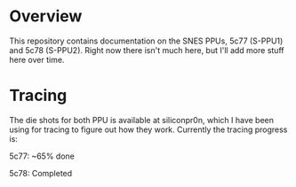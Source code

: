 # Overview

This repository contains documentation on the SNES PPUs, 5c77 (S-PPU1) and 5c78 (S-PPU2). Right now there isn't much here, but I'll add more stuff here over time.

# Tracing

The die shots for both PPU is available at siliconpr0n, which I have been using for tracing to figure out how they work. Currently the tracing progress is:

5c77: ~65% done

5c78: Completed
